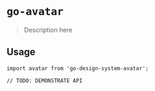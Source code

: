 # `go-avatar`

> Description here

## Usage

```
import avatar from 'go-design-system-avatar';

// TODO: DEMONSTRATE API
```
